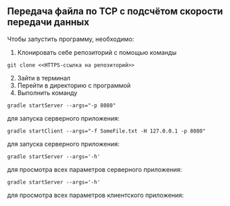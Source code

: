 ## Передача файла по TCP с подсчётом скорости передачи данных

Чтобы запустить программу, необходимо:
1. Клонировать себе репозиторий с помощью команды
```
git clone <<HTTPS-ссылка на репозиторий>>
```
2. Зайти в терминал
3. Перейти в директорию с программой
4. Выполнить команду
```
gradle startServer --args="-p 8080"
```
для запуска серверного приложения:
```
gradle startClient --args="-f SomeFile.txt -H 127.0.0.1 -p 8080"
```
для запуска серверного приложения:
```
gradle startServer --args='-h'
```
для просмотра всех параметров серверного приложения:
```
gradle startServer --args='-h'
```
для просмотра всех параметров клиентского приложения:
